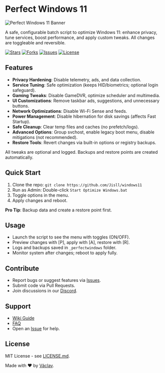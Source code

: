 # Perfect Windows 11

![Perfect Windows 11 Banner](https://i.imgur.com/u9W2jZo.png)

A safe, configurable batch script to optimize Windows 11: enhance privacy, tune services, boost performance, and apply custom tweaks. All changes are toggleable and reversible.

[![Stars](https://img.shields.io/github/stars/Jisll/windows11?style=for-the-badge)](https://github.com/Jisll/windows11/stargazers)
[![Forks](https://img.shields.io/github/forks/Jisll/windows11?style=for-the-badge)](https://github.com/Jisll/windows11/network/members)
[![Issues](https://img.shields.io/github/issues/Jisll/windows11?style=for-the-badge)](https://github.com/Jisll/windows11/issues)
[![License](https://img.shields.io/github/license/Jisll/windows11?style=for-the-badge)](https://github.com/Jisll/windows11/blob/main/LICENSE.md)

## Features

- **Privacy Hardening**: Disable telemetry, ads, and data collection.
- **Service Tuning**: Safe optimization (keeps HID/biometrics; optional login safeguard).
- **Gaming Tweaks**: Disable GameDVR, optimize scheduler and multimedia.
- **UI Customizations**: Remove taskbar ads, suggestions, and unnecessary buttons.
- **Network Optimizations**: Disable Wi-Fi Sense and feeds.
- **Power Management**: Disable hibernation for disk savings (affects Fast Startup).
- **Safe Cleanup**: Clear temp files and caches (no prefetch/logs).
- **Advanced Options**: Group svchost, enable legacy boot menu, disable mitigations (not recommended).
- **Restore Tools**: Revert changes via built-in options or registry backups.

All tweaks are optional and logged. Backups and restore points are created automatically.

## Quick Start

1. Clone the repo: `git clone https://github.com/Jisll/windows11`
2. Run as Admin: Double-click `Start Optimize Windows.bat`
3. Toggle options in the menu.
4. Apply changes and reboot.

**Pro Tip**: Backup data and create a restore point first.

## Usage

- Launch the script to see the menu with toggles (ON/OFF).
- Preview changes with [P], apply with [A], restore with [R].
- Logs and backups saved in `_perfectwindows` folder.
- Monitor system after changes; reboot to apply fully.

## Contribute

- Report bugs or suggest features via [Issues](https://github.com/Jisll/windows11/issues).
- Submit code via Pull Requests.
- Join discussions in our [Discord](https://discord.gg/perfectwindows).

## Support

- [Wiki Guide](https://github.com/Jisll/windows11/wiki)
- [FAQ](https://github.com/Jisll/windows11/wiki/FAQ)
- Open an [Issue](https://github.com/Jisll/windows11/issues) for help.

## License

MIT License - see [LICENSE.md](https://github.com/Jisll/windows11/blob/main/LICENSE.md).

Made with ❤️ by [Václav](https://github.com/vacisdev).
